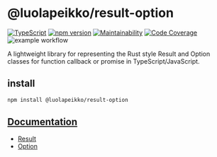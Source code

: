 # @luolapeikko/result-option

[![TypeScript](https://badges.frapsoft.com/typescript/code/typescript.svg?v=101)](https://github.com/ellerbrock/typescript-badges/)
[![npm version](https://badge.fury.io/js/@luolapeikko%2Fresult-option.svg)](https://badge.fury.io/js/@luolapeikko%2Fresult-option)
[![Maintainability](https://qlty.sh/gh/luolapeikko/projects/result-option/maintainability.svg)](https://qlty.sh/gh/luolapeikko/projects/result-option)
[![Code Coverage](https://qlty.sh/gh/luolapeikko/projects/result-option/coverage.svg)](https://qlty.sh/gh/luolapeikko/projects/result-option)
![example workflow](https://github.com/luolapeikko/result-option/actions/workflows/main.yml/badge.svg)

A lightweight library for representing the Rust style Result and Option classes for function callback or promise in TypeScript/JavaScript.

## install

```bash
npm install @luolapeikko/result-option
```

## [Documentation](https://luolapeikko.github.io/result-option/)
- [Result](https://luolapeikko.github.io/result-option/types/IResult.html)
- [Option](https://luolapeikko.github.io/result-option/types/IOption.html)
